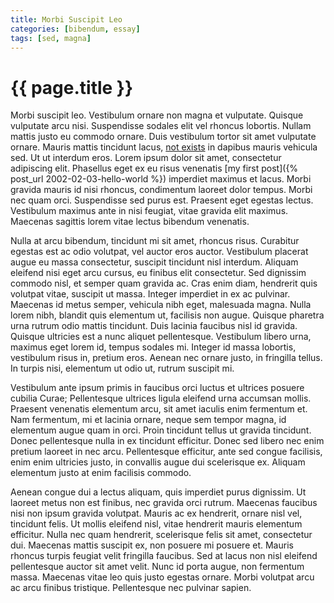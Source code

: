 ```yaml
---
title: Morbi Suscipit Leo
categories: [bibendum, essay]
tags: [sed, magna]
---
```

# {{ page.title }}

Morbi suscipit leo. Vestibulum ornare non magna et vulputate. Quisque vulputate arcu nisi. Suspendisse sodales elit vel rhoncus lobortis. Nullam mattis justo eu commodo ornare. Duis vestibulum tortor sit amet vulputate ornare. Mauris mattis tincidunt lacus, [not exists](http://hell-no.x) in dapibus mauris vehicula sed. Ut ut interdum eros. Lorem ipsum dolor sit amet, consectetur adipiscing elit. Phasellus eget ex eu risus venenatis [my first post]({% post_url 2002-02-03-hello-world %}) imperdiet maximus et lacus. Morbi gravida mauris id nisi rhoncus, condimentum laoreet dolor tempus. Morbi nec quam orci. Suspendisse sed purus est. Praesent eget egestas lectus. Vestibulum maximus ante in nisi feugiat, vitae gravida elit maximus. Maecenas sagittis lorem vitae lectus bibendum venenatis.

Nulla at arcu bibendum, tincidunt mi sit amet, rhoncus risus. Curabitur egestas est ac odio volutpat, vel auctor eros auctor. Vestibulum placerat augue eu massa consectetur, suscipit tincidunt nisl interdum. Aliquam eleifend nisi eget arcu cursus, eu finibus elit consectetur. Sed dignissim commodo nisl, et semper quam gravida ac. Cras enim diam, hendrerit quis volutpat vitae, suscipit ut massa. Integer imperdiet in ex ac pulvinar. Maecenas id metus semper, vehicula nibh eget, malesuada magna. Nulla lorem nibh, blandit quis elementum ut, facilisis non augue. Quisque pharetra urna rutrum odio mattis tincidunt. Duis lacinia faucibus nisl id gravida. Quisque ultricies est a nunc aliquet pellentesque. Vestibulum libero urna, maximus eget lorem id, tempus sodales mi. Integer id massa lobortis, vestibulum risus in, pretium eros. Aenean nec ornare justo, in fringilla tellus. In turpis nisi, elementum ut odio ut, rutrum suscipit mi.

Vestibulum ante ipsum primis in faucibus orci luctus et ultrices posuere cubilia Curae; Pellentesque ultrices ligula eleifend urna accumsan mollis. Praesent venenatis elementum arcu, sit amet iaculis enim fermentum et. Nam fermentum, mi et lacinia ornare, neque sem tempor magna, id elementum augue quam in orci. Proin tincidunt tellus ut gravida tincidunt. Donec pellentesque nulla in ex tincidunt efficitur. Donec sed libero nec enim pretium laoreet in nec arcu. Pellentesque efficitur, ante sed congue facilisis, enim enim ultricies justo, in convallis augue dui scelerisque ex. Aliquam elementum justo at enim facilisis commodo.

Aenean congue dui a lectus aliquam, quis imperdiet purus dignissim. Ut laoreet metus non est finibus, nec gravida orci rutrum. Maecenas faucibus nisi non ipsum gravida volutpat. Mauris ac ex hendrerit, ornare nisl vel, tincidunt felis. Ut mollis eleifend nisl, vitae hendrerit mauris elementum efficitur. Nulla nec quam hendrerit, scelerisque felis sit amet, consectetur dui. Maecenas mattis suscipit ex, non posuere mi posuere et. Mauris rhoncus turpis feugiat velit fringilla faucibus. Sed at lacus non nisl eleifend pellentesque auctor sit amet velit. Nunc id porta augue, non fermentum massa. Maecenas vitae leo quis justo egestas ornare. Morbi volutpat arcu ac arcu finibus tristique. Pellentesque nec pulvinar sapien.
